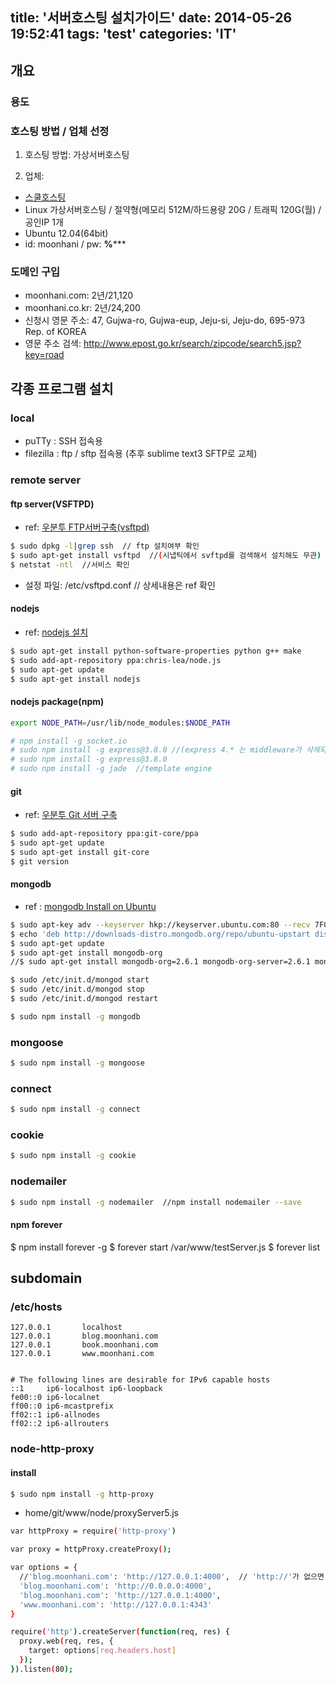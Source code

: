 title: '서버호스팅 설치가이드'
date: 2014-05-26 19:52:41
tags: 'test'
categories: 'IT'
---
## 개요
### 용도

### 호스팅 방법 / 업체 선정
1. 호스팅 방법: 가상서버호스팅
<!-- more -->
2. 업체:
  - [스쿨호스팅](https://www.phps.kr/)
  - Linux 가상서버호스팅 / 절약형(메모리 512M/하드용량 20G / 트래픽 120G(월) / 공인IP 1개
  - Ubuntu 12.04(64bit)
  - id: moonhani / pw: **%*****

### 도메인 구입
  * moonhani.com: 2년/21,120
  * moonhani.co.kr: 2년/24,200
  * 신청시 영문 주소: 47, Gujwa-ro, Gujwa-eup, Jeju-si, Jeju-do, 695-973 Rep. of KOREA
 * 영문 주소 검색: <http://www.epost.go.kr/search/zipcode/search5.jsp?key=road>


## 각종 프로그램 설치
### local
* puTTy : SSH 접속용
* filezilla : ftp / sftp 접속용 (추후 sublime text3 SFTP로 교체)

### remote server
#### ftp server(VSFTPD)
* ref: [우분투 FTP서버구축(vsftpd)](http://rocky2010aaa.blogspot.kr/2013/04/ftpvsftpd.html)
```bash
$ sudo dpkg -l|grep ssh  // ftp 설치여부 확인
$ sudo apt-get install vsftpd  //(시냅틱에서 svftpd를 검색해서 설치해도 무관)
$ netstat -ntl  //서비스 확인
```
* 설정 파일: /etc/vsftpd.conf // 상세내용은 ref 확인

#### nodejs
* ref: [nodejs 설치](http://mcchae.egloos.com/11072983)
```bash
$ sudo apt-get install python-software-properties python g++ make
$ sudo add-apt-repository ppa:chris-lea/node.js
$ sudo apt-get update
$ sudo apt-get install nodejs
```

#### nodejs package(npm)
```bash
export NODE_PATH=/usr/lib/node_modules:$NODE_PATH
```

```bash
# npm install -g socket.io
# sudo npm install -g express@3.8.0 //(express 4.* 는 middleware가 삭제되어 테스트에 부적합)
# sudo npm install -g express@3.8.0
# sudo npm install -g jade	//template engine
```

#### git
* ref: [우분투 Git 서버 구축](http://webdir.tistory.com/220)
```bash
$ sudo add-apt-repository ppa:git-core/ppa
$ sudo apt-get update
$ sudo apt-get install git-core
$ git version
```

#### mongodb
* ref : [mongodb Install on Ubuntu](http://docs.mongodb.org/manual/tutorial/install-mongodb-on-ubuntu/)
```bash
$ sudo apt-key adv --keyserver hkp://keyserver.ubuntu.com:80 --recv 7F0CEB10
$ echo 'deb http://downloads-distro.mongodb.org/repo/ubuntu-upstart dist 10gen' | sudo tee /etc/apt/sources.list.d/mongodb.list
$ sudo apt-get update
$ sudo apt-get install mongodb-org
//$ sudo apt-get install mongodb-org=2.6.1 mongodb-org-server=2.6.1 mongodb-org-shell=2.6.1 mongodb-org-mongos=2.6.1 mongodb-org-tools=2.6.1
```

```bash
$ sudo /etc/init.d/mongod start
$ sudo /etc/init.d/mongod stop
$ sudo /etc/init.d/mongod restart
```

```bash
$ sudo npm install -g mongodb
```

### mongoose
```bash
$ sudo npm install -g mongoose
```

### connect
```bash
$ sudo npm install -g connect
```

### cookie
```bash
$ sudo npm install -g cookie
```

### nodemailer
```bash
$ sudo npm install -g nodemailer  //npm install nodemailer --save
```


#### npm forever
$ npm install forever -g
$ forever start /var/www/testServer.js
$ forever list




## subdomain
### /etc/hosts
```
127.0.0.1       localhost
127.0.0.1       blog.moonhani.com
127.0.0.1       book.moonhani.com
127.0.0.1       www.moonhani.com


# The following lines are desirable for IPv6 capable hosts
::1     ip6-localhost ip6-loopback
fe00::0 ip6-localnet
ff00::0 ip6-mcastprefix
ff02::1 ip6-allnodes
ff02::2 ip6-allrouters
```

### node-http-proxy
#### install
```bash
$ sudo npm install -g http-proxy
```

* home/git/www/node/proxyServer5.js

```bash
var httpProxy = require('http-proxy')

var proxy = httpProxy.createProxy();

var options = {
  //'blog.moonhani.com': 'http://127.0.0.1:4000',  // 'http://'가 없으면 error 발생@@@@
  'blog.moonhani.com': 'http://0.0.0.0:4000',
  'blog.moonhani.com': 'http://127.0.0.1:4000',
  'www.moonhani.com': 'http://127.0.0.1:4343'
}

require('http').createServer(function(req, res) {
  proxy.web(req, res, {
    target: options[req.headers.host]
  });
}).listen(80);
```